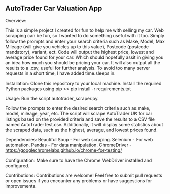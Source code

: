## AutoTrader Car Valuation App

Overview: 

This is a simple project I created for fun to help me with selling my car. Web scrapping can be fun, so I wanted to do something useful with it too. Simply follow the prompts and enter your search criteria such as Make, Model, Max Mileage (will give you vehicles up to this value), Postcode (postcode mandatory), variant, ect. Code will output the highest price, lowest and average price found for your car. Which should hopefully assit in giving you an idea how much you should be pricing your car. It will also output all the results to a .csv, useful for further analysis. To avoid too many server requests in a short time, I have added time.sleeps in.

Installation:
Clone this repository to your local machine.
Install the required Python packages using pip >>
pip install -r requirements.txt

Usage:
Run the script autotrader_scraper.py.

Follow the prompts to enter the desired search criteria such as make, model, mileage, year, etc.
The script will scrape AutoTrader UK for car listings based on the provided criteria and save the results to a CSV file named AutoTraderTest.csv.
Additionally, it will display some statistics about the scraped data, such as the highest, average, and lowest prices found.

Dependencies:
Beautiful Soup - For web scraping.
Selenium - For web automation.
Pandas - For data manipulation.
ChromeDriver - https://googlechromelabs.github.io/chrome-for-testing/

Configuration:
Make sure to have the Chrome WebDriver installed and configured.

Contributions:
Contributions are welcome! Feel free to submit pull requests or open issues if you encounter any problems or have suggestions for improvements.
